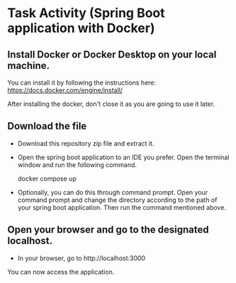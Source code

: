 # Task Activity (Spring Boot application with Docker)

## Install Docker or Docker Desktop on your local machine. 
You can install it by following the instructions here:
https://docs.docker.com/engine/install/

After installing the docker, don't close it as you are going to use it later.

## Download the file
- Download this repository zip file and extract it.

- Open the spring boot application to an IDE you prefer. Open the terminal window and run the following command.

    docker compose up 

- Optionally, you can do this through command prompt. Open your command prompt and change the directory according to the path of your spring boot application. Then run the command mentioned above.

## Open your browser and go to the designated localhost.
- In your browser, go to http://localhost:3000 

You can now access the application.
